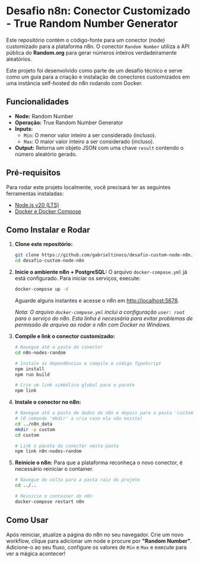 # Desafio n8n: Conector Customizado - True Random Number Generator

Este repositório contém o código-fonte para um conector (node) customizado para a plataforma n8n. O conector `Random Number` utiliza a API pública do **Random.org** para gerar números inteiros verdadeiramente aleatórios.

Este projeto foi desenvolvido como parte de um desafio técnico e serve como um guia para a criação e instalação de conectores customizados em uma instância self-hosted do n8n rodando com Docker.

## Funcionalidades

* **Node:** Random Number
* **Operação:** True Random Number Generator
* **Inputs:**
    * `Min`: O menor valor inteiro a ser considerado (incluso).
    * `Max`: O maior valor inteiro a ser considerado (incluso).
* **Output:** Retorna um objeto JSON com uma chave `result` contendo o número aleatório gerado.

## Pré-requisitos

Para rodar este projeto localmente, você precisará ter as seguintes ferramentas instaladas:

* [Node.js v20 (LTS)](https://nodejs.org/)
* [Docker e Docker Compose](https://www.docker.com/products/docker-desktop/)

## Como Instalar e Rodar

1.  **Clone este repositório:**
    ```bash
    git clone https://github.com/gabrieltinoco/desafio-custom-node-n8n.git
    cd desafio-custom-node-n8n
    ```

2.  **Inicie o ambiente n8n + PostgreSQL:**
    O arquivo `docker-compose.yml` já está configurado. Para iniciar os serviços, execute:
    ```bash
    docker-compose up -d
    ```
    Aguarde alguns instantes e acesse o n8n em [http://localhost:5678](http://localhost:5678).

    *Nota: O arquivo `docker-compose.yml` inclui a configuração `user: root` para o serviço do n8n. Esta linha é necessária para evitar problemas de permissão de arquivo ao rodar o n8n com Docker no Windows.*

3.  **Compile e link o conector customizado:**
    ```bash
    # Navegue até a pasta do conector
    cd n8n-nodes-random

    # Instale as dependências e compile o código TypeScript
    npm install
    npm run build

    # Crie um link simbólico global para o pacote
    npm link
    ```

4.  **Instale o conector no n8n:**
    ```bash
    # Navegue até a pasta de dados do n8n e depois para a pasta 'custom'
    # (O comando 'mkdir' a cria caso ela não exista)
    cd ../n8n_data
    mkdir -p custom
    cd custom

    # Link o pacote do conector nesta pasta
    npm link n8n-nodes-random
    ```

5.  **Reinicie o n8n:**
    Para que a plataforma reconheça o novo conector, é necessário reiniciar o container.
    ```bash
    # Navegue de volta para a pasta raiz do projeto
    cd ../..

    # Reinicie o container do n8n
    docker-compose restart n8n
    ```
## Como Usar

Após reiniciar, atualize a página do n8n no seu navegador. Crie um novo workflow, clique para adicionar um node e procure por **"Random Number"**. Adicione-o ao seu fluxo, configure os valores de `Min` e `Max` e execute para ver a mágica acontecer!
